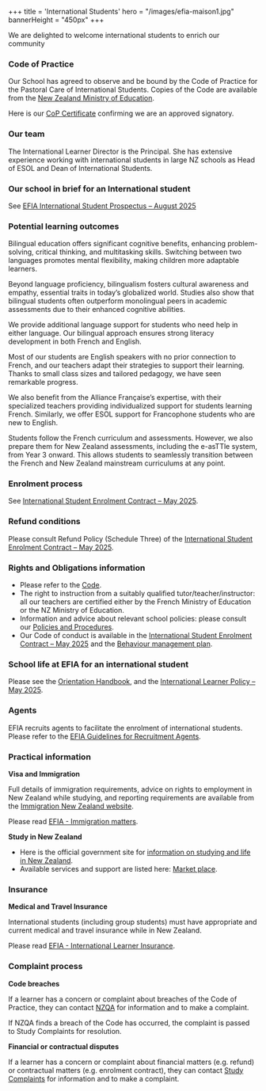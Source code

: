 +++
title = 'International Students'
hero = "/images/efia-maison1.jpg"
bannerHeight = "450px"
+++

We are delighted to welcome international students to enrich our community

### Code of Practice

Our School has agreed to observe and be bound by the Code of Practice for the Pastoral Care of International Students. Copies of the Code are available from the [New Zealand Ministry of Education](https://www2.nzqa.govt.nz/tertiary/the-code/). 

Here is our [CoP Certificate](/efia_cop_certificate.pdf) confirming we are an approved signatory.

### Our team

The International Learner Director is the Principal. She has extensive experience working with international students in large NZ schools as Head of ESOL and Dean of International Students. 

### Our school in brief for an International student

See [EFIA International Student Prospectus – August 2025](/efia_international_prospectus_august_2025.pdf)

### Potential learning outcomes

Bilingual education offers significant cognitive benefits, enhancing problem-solving, critical thinking, and multitasking skills. Switching between two languages promotes mental flexibility, making children more adaptable learners.

Beyond language proficiency, bilingualism fosters cultural awareness and empathy, essential traits in today’s globalized world. Studies also show that bilingual students often outperform monolingual peers in academic assessments due to their enhanced cognitive abilities.

We provide additional language support for students who need help in either language. Our bilingual approach ensures strong literacy development in both French and English.

Most of our students are English speakers with no prior connection to French, and our teachers adapt their strategies to support their learning. Thanks to small class sizes and tailored pedagogy, we have seen remarkable progress.

We also benefit from the Alliance Française’s expertise, with their specialized teachers providing individualized support for students learning French. Similarly, we offer ESOL support for Francophone students who are new to English.

Students follow the French curriculum and assessments. However, we also prepare them for New Zealand assessments, including the e-asTTle system, from Year 3 onward. This allows students to seamlessly transition between the French and New Zealand mainstream curriculums at any point.

### Enrolment process

See [International Student Enrolment Contract – May 2025](/efia_international_student_enrolment_contract_may_2025.pdf).

### Refund conditions

Please consult Refund Policy (Schedule Three) of the [International Student Enrolment Contract – May 2025](/efia_international_student_enrolment_contract_may_2025.pdf).


### Rights and Obligations information

* Please refer to the [Code](https://www2.nzqa.govt.nz/assets/Tertiary/The-Code/Guidelines-for-Code-Signatory-Schools.pdf).
* The right to instruction from a suitably qualified tutor/teacher/instructor: all our teachers are certified either by the French Ministry of Education or the NZ Ministry of Education.
* Information and advice about relevant school policies: please consult our [Policies and Procedures](/school-life/policies-and-procedures).
* Our Code of conduct is available in the [International Student Enrolment Contract – May 2025](/efia_international_student_enrolment_contract_may_2025.pdf) and the [Behaviour management plan](/behaviour_management_procedure_v1_23-01-2025.pdf).

### School life at EFIA for an international student

Please see the [Orientation Handbook](/efia_orientation_handbook_may_2025.pdf), and the [International Learner Policy – May 2025](/efia_international_student_policy_may_2025.pdf).

### Agents

EFIA recruits agents to facilitate the enrolment of international students. Please refer to the [EFIA Guidelines for Recruitment Agents](/efia_guidelines_for_recruitment_agents.pdf).


### Practical information

**Visa and Immigration**

Full details of immigration requirements, advice on rights to employment in New Zealand while studying, and reporting requirements are available from the [Immigration New Zealand website](https://www.immigration.govt.nz/).

Please read [EFIA - Immigration matters](/efia_immigration_matters.pdf).

**Study in New Zealand**

* Here is the official government site for [information on studying and life in New Zealand](https://www.naumainz.studywithnewzealand.govt.nz/).
* Available services and support are listed here: [Market place](https://sieba.nz/marketplace/).

### Insurance

**Medical and Travel Insurance**

International students (including group students) must have appropriate and current medical and travel insurance while in New Zealand.

Please read [EFIA - International Learner Insurance](/efia_international_learner_insurance_may_2025.pdf).

### Complaint process

**Code breaches**

If a learner has a concern or complaint about breaches of the Code of Practice, they can contact [NZQA](https://www2.nzqa.govt.nz/tertiary/the-code/the-code-for-learners/learner-complaints/) for information and to make a complaint. 

If NZQA finds a breach of the Code has occurred, the complaint is passed to Study Complaints for resolution.

**Financial or contractual disputes**

If a learner has a concern or complaint about financial matters (e.g. refund) or contractual matters (e.g. enrolment contract), they can contact [Study Complaints](https://www.studycomplaints.org.nz/make-complaint) for information and to make a complaint.

